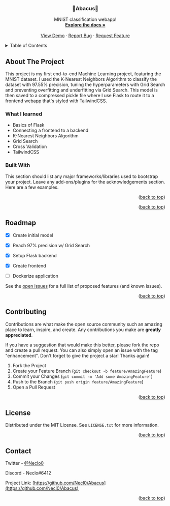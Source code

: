 



<!-- PROJECT LOGO -->
<br />
<div align="center">
 

  <h3 align="center">🧮Abacus🧮</h3>

  <p align="center">
    MNIST classification webapp!
    <br />
    <a href="https://github.com/othneildrew/Best-README-Template"><strong>Explore the docs »</strong></a>
    <br />
    <br />
    <a href="https://github.com/othneildrew/Best-README-Template">View Demo</a>
    ·
    <a href="https://github.com/othneildrew/Best-README-Template/issues">Report Bug</a>
    ·
    <a href="https://github.com/othneildrew/Best-README-Template/issues">Request Feature</a>
  </p>
</div>



<!-- TABLE OF CONTENTS -->
<details>
  <summary>Table of Contents</summary>
  <ol>
    <li>
      <a href="#about-the-project">About The Project</a>
      <ul>
        <li><a href="#built-with">Built With</a></li>
      </ul>
    </li>
    <li>
      
    </li>
    <li><a href="#What I learned">What I learned</a></li>
    <li><a href="#roadmap">Roadmap</a></li>
    <li><a href="#contributing">Contributing</a></li>
    <li><a href="#license">License</a></li>
    <li><a href="#contact">Contact</a></li>
    <li><a href="#acknowledgments">Acknowledgments</a></li>
  </ol>
</details>



<!-- ABOUT THE PROJECT -->
## About The Project
This project is my first end-to-end Machine Learning project, featuring the MNIST dataset. I used the K-Nearest Neighbors Algorithm to classify the dataset
with 97.55% precision, tuning the hyperparameters with Grid Search and preventing overfitting and underfitting via Grid Search. This model is then saved to a compressed pickle file where I use Flask to route it to a frontend webapp that's styled with TailwindCSS.


### What I learned

- Basics of Flask 
- Connecting a frontend to a backend
- K-Nearest Neighbors Algorithm
- Grid Search
- Cross Validation
- TailwindCSS


### Built With

This section should list any major frameworks/libraries used to bootstrap your project. Leave any add-ons/plugins for the acknowledgements section. Here are a few examples.



<p align="right">(<a href="#readme-top">back to top</a>)</p>

<p align="right">(<a href="#readme-top">back to top</a>)</p>




<!-- ROADMAP -->
## Roadmap

- [x] Create initial model
- [x] Reach 97% precision w/ Grid Search
- [x] Setup Flask backend
- [x] Create frontend 
- [ ] Dockerize application


See the [open issues](https://github.com/othneildrew/Best-README-Template/issues) for a full list of proposed features (and known issues).

<p align="right">(<a href="#readme-top">back to top</a>)</p>



<!-- CONTRIBUTING -->
## Contributing

Contributions are what make the open source community such an amazing place to learn, inspire, and create. Any contributions you make are **greatly appreciated**.

If you have a suggestion that would make this better, please fork the repo and create a pull request. You can also simply open an issue with the tag "enhancement".
Don't forget to give the project a star! Thanks again!

1. Fork the Project
2. Create your Feature Branch (`git checkout -b feature/AmazingFeature`)
3. Commit your Changes (`git commit -m 'Add some AmazingFeature'`)
4. Push to the Branch (`git push origin feature/AmazingFeature`)
5. Open a Pull Request

<p align="right">(<a href="#readme-top">back to top</a>)</p>



<!-- LICENSE -->
## License

Distributed under the MIT License. See `LICENSE.txt` for more information.

<p align="right">(<a href="#readme-top">back to top</a>)</p>



<!-- CONTACT -->
## Contact

Twitter - [@Neclo0](https://twitter.com/Neclo0)

Discord - Neclo#6412


Project Link: [https://github.com/Necl0/Abacus](https://github.com/Necl0/Abacus)

<p align="right">(<a href="#readme-top">back to top</a>)</p>







<!-- MARKDOWN LINKS & IMAGES -->
<!-- https://www.markdownguide.org/basic-syntax/#reference-style-links -->
[python-url]: https://www.python.org
[scikit-learn-url]: https://scikit-learn.org/stable/
[flask-url]: https://flask.palletsprojects.com/en/2.2.x/
[tailwindcss-url]: https://tailwindcss.com

